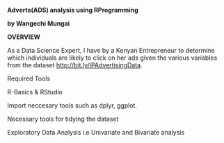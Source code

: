 **Adverts(ADS) analysis using RProgramming**

**by Wangechi Mungai**

**OVERVIEW**

As a Data Science Expert, I have by a Kenyan Entrepreneur to determine which individuals are likely to click on her ads given the various variables from the dataset http://bit.ly/IPAdvertisingData. 


Required Tools

R-Basics & RStudio

Import neccesary tools such as dplyr, ggplot.

Necessary tools for tidying the dataset

Exploratory Data Analysis i.e Univariate and Bivariate analysis

